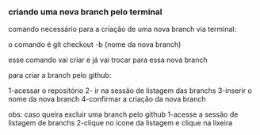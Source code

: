 ### criando uma nova branch pelo terminal

comando necessário para a criação de uma nova branch via terminal:

o comando  é git checkout -b (nome da nova branch)


esse comando vai criar e já vai trocar para essa nova branch

para criar a branch pelo github:

1-acessar o repositório
2- ir na sessão de listagem das branchs
3-inserir o nome da nova branch
4-confirmar a criação da nova branch

obs: caso queira excluir uma branch pelo github
1-acesse a sessão de listagem de branchs
2-clique no icone da listagem e clique na lixeira 